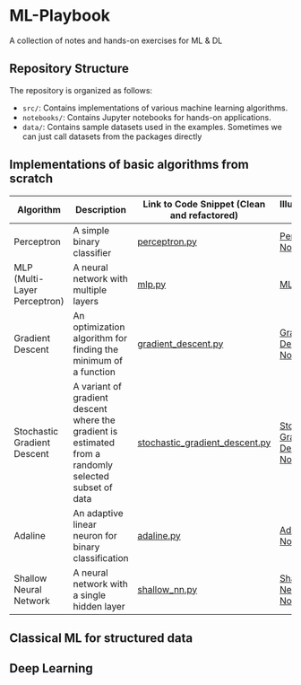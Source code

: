 # ML-Playbook
A collection of notes and hands-on exercises for ML &amp; DL

## Repository Structure
The repository is organized as follows:

- `src/`: Contains implementations of various machine learning algorithms.
- `notebooks/`: Contains Jupyter notebooks for hands-on applications.
- `data/`: Contains sample datasets used in the examples. Sometimes we can just call datasets from the packages directly

## Implementations of basic algorithms from scratch
| Algorithm                     | Description                                                                 | Link to Code Snippet (Clean and refactored)       | Illustration/Use Case                              |
|-------------------------------|-----------------------------------------------------------------------------|---------------------------------------------------|---------------------------------------------------|
| Perceptron                    | A simple binary classifier                                                  | [perceptron.py](src/basics/perceptron.py)         | [Perceptron Notebook](notebooks/perceptron.ipynb) |
| MLP (Multi-Layer Perceptron)  | A neural network with multiple layers                                       | [mlp.py](src/mlp.py)                              | [MLP Notebook](notebooks/mlp.ipynb)               |
| Gradient Descent              | An optimization algorithm for finding the minimum of a function             | [gradient_descent.py](src/basics/gradient_descent.py)    | [Gradient Descent Notebook](notebooks/gradient_descent.ipynb) |
| Stochastic Gradient Descent   | A variant of gradient descent where the gradient is estimated from a randomly selected subset of data | [stochastic_gradient_descent.py](src/basics/stochastic_gradient_descent.py) | [Stochastic Gradient Descent Notebook](notebooks/stochastic_gradient_descent.ipynb) |
| Adaline                      | An adaptive linear neuron for binary classification                          | [adaline.py](src/basics/adaline.py)                      | [Adaline Notebook](notebooks/adaline.ipynb)       |
| Shallow Neural Network        | A neural network with a single hidden layer                                 | [shallow_nn.py](src/shallow_nn.py)                | [Shallow Neural Network Notebook](notebooks/shallow_nn.ipynb) |

## Classical ML for structured data

## Deep Learning 